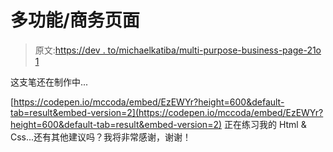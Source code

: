 # 多功能/商务页面

> 原文:[https://dev . to/michaelkatiba/multi-purpose-business-page-21o 1](https://dev.to/michaelkatiba/multi-purpose-business-page-21o1)

这支笔还在制作中...

[https://codepen.io/mccoda/embed/EzEWYr?height=600&default-tab=result&embed-version=2](https://codepen.io/mccoda/embed/EzEWYr?height=600&default-tab=result&embed-version=2)
正在练习我的 Html & Css...还有其他建议吗？我将非常感谢，谢谢！